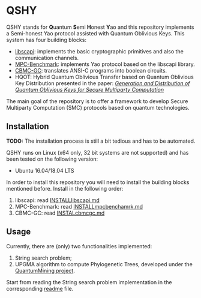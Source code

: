 # QSHY

QSHY stands for **Q**uantum **S**emi **H**onest **Y**ao and this repository implements a Semi-honest Yao protocol assisted with Quantum Oblivious Keys. This system has four building blocks:

* [libscapi](https://github.com/cryptobiu/libscapi): implements the basic cryptographic primitives and also the communication channels.
* [MPC-Benchmark](https://github.com/cryptobiu/MPC-Benchmark): implements Yao protocol based on the libscapi library.
* [CBMC-GC](https://gitlab.com/securityengineering/CBMC-GC-2.git): translates ANSI-C programs into boolean circuits.
* HQOT: Hybrid Quantum Oblivious Transfer based on Quantum Oblivious Key Distribution presented in the paper: [*Generation and Distribution of Quantum Oblivious Keys for Secure Multiparty Computation*](https://www.mdpi.com/2076-3417/10/12/4080) 

The main goal of the repository is to offer a framework to develop Secure Multiparty Computation (SMC) protocols based on quantum technologies.


## Installation

**TODO:** The installation process is still a bit tedious and has to be automated.

QSHY runs on Linux (x64 only, 32 bit systems are not supported) and has been tested on the following version:
- Ubuntu 16.04/18.04 LTS

In order to install this repository you will need to install the building blocks mentioned before. Install in the following order:

1. libscapi: read [INSTALLlibscapi.md](INSTALLlibscapi.md)
2. MPC-Benchmark: read [INSTALLmpcbenchamrk.md](INSTALLmpcbenchamrk.md)
3. CBMC-GC: read [INSTALcbmcgc.md](INSTALcbmcgc.md)

## Usage

Currently, there are (only) two functionalities implemented: 

1. String search problem; 
2. UPGMA algorithm to compute Phylogenetic Trees, developed under the [QuantumMining project](http://quantummining.av.it.pt/).

Start from reading the String search problem implementation in the corresponding [readme](stringSearch/README.md) file.
